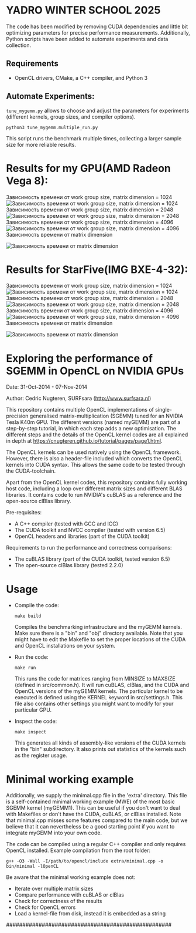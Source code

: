 YADRO WINTER SCHOOL 2025
=============

The code has been modified by removing CUDA dependencies and little bit optimizing parameters for precise performance measurements. Additionally, Python scripts have been added to automate experiments and data collection.

## Requirements

- OpenCL drivers, CMake, a C++ compiler, and Python 3

## Automate Experiments:

`tune_mygemm.py` allows to choose and adjust the parameters for experiments (different kernels, group sizes, and compiler options).

```
python3 tune_mygemm.multiple_run.py
```
This script runs the benchmark multiple times, collecting a larger sample size for more reliable results.


Results for my GPU(AMD Radeon Vega 8):
=============
Зависимость времени от work group size, matrix dimension = 1024
![Зависимость времени от work group size, matrix dimension = 1024](amd_1024.png)
Зависимость времени от work group size, matrix dimension = 2048
![Зависимость времени от work group size, matrix dimension = 2048](amd_2048.png)
Зависимость времени от work group size, matrix dimension = 4096
![Зависимость времени от work group size, matrix dimension = 4096](amd_4096.png)
Зависимость времени от matrix dimension

![Зависимость времени от matrix dimension](amd_k.png)


Results for StarFive(IMG BXE-4-32):
=============
Зависимость времени от work group size, matrix dimension = 1024
![Зависимость времени от work group size, matrix dimension = 1024](starfive_512.png)
Зависимость времени от work group size, matrix dimension = 2048
![Зависимость времени от work group size, matrix dimension = 2048](starfive_1024.png)
Зависимость времени от work group size, matrix dimension = 4096
![Зависимость времени от work group size, matrix dimension = 4096](starfive_2048.png)
Зависимость времени от matrix dimension

![Зависимость времени от matrix dimension](starfive_k.png)


Exploring the performance of SGEMM in OpenCL on NVIDIA GPUs
=============

Date: 31-Oct-2014 - 07-Nov-2014

Author: Cedric Nugteren, SURFsara (http://www.surfsara.nl)

This repository contains multiple OpenCL implementations of single-precision generalised matrix-multiplication (SGEMM) tuned for an NVIDIA Tesla K40m GPU. The different versions (named myGEMM) are part of a step-by-step tutorial, in which each step adds a new optimisation. The different steps and the details of the OpenCL kernel codes are all explained in depth at https://cnugteren.github.io/tutorial/pages/page1.html.

The OpenCL kernels can be used natively using the OpenCL framework. However, there is also a header-file included which converts the OpenCL kernels into CUDA syntax. This allows the same code to be tested through the CUDA-toolchain.

Apart from the OpenCL kernel codes, this repository contains fully working host code, including a loop over different matrix sizes and different BLAS libraries. It contains code to run NVIDIA's cuBLAS as a reference and the open-source clBlas library.

Pre-requisites:
* A C++ compiler (tested with GCC and ICC)
* The CUDA toolkit and NVCC compiler (tested with version 6.5)
* OpenCL headers and libraries (part of the CUDA toolkit)

Requirements to run the performance and correctness comparisons:
* The cuBLAS library (part of the CUDA toolkit, tested version 6.5)
* The open-source clBlas library (tested 2.2.0)

Usage
=============

*	Compile the code:

		make build

	Compiles the benchmarking infrastructure and the myGEMM kernels. Make sure there is a "bin" and "obj" directory available. Note that you might have to edit the Makefile to set the proper locations of the CUDA and OpenCL installations on your system.

*	Run the code:

		make run

	This runs the code for matrices ranging from MINSIZE to MAXSIZE (defined in src/common.h). It will run cuBLAS, clBlas, and the CUDA and OpenCL versions of the myGEMM kernels. The particular kernel to be executed is defined using the KERNEL keyword in src/settings.h. This file also contains other settings you might want to modify for your particular GPU.

*	Inspect the code:

		make inspect

	This generates all kinds of assembly-like versions of the CUDA kernels in the "bin" subdirectory. It also prints out statistics of the kernels such as the register usage.

Minimal working example
=============

Additionally, we supply the minimal.cpp file in the 'extra' directory. This file is a self-contained minimal working example (MWE) of the most basic SGEMM kernel (myGEMM1). This can be useful if you don't want to deal with Makefiles or don't have the CUDA, cuBLAS, or clBlas installed. Note that minimal.cpp misses some features compared to the main code, but we believe that it can nevertheless be a good starting point if you want to integrate myGEMM into your own code.

The code can be compiled using a regular C++ compiler and only requires OpenCL installed. Example compilation from the root folder:

	g++ -O3 -Wall -I/path/to/opencl/include extra/minimal.cpp -o bin/minimal -lOpenCL

Be aware that the minimal working example does not:
*	Iterate over multiple matrix sizes
*	Compare performance with cuBLAS or clBlas
*	Check for correctness of the results
*	Check for OpenCL errors
*	Load a kernel-file from disk, instead it is embedded as a string

###################################################
